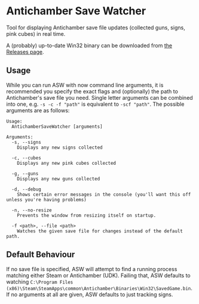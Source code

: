 Antichamber Save Watcher
========================

Tool for displaying Antichamber save file updates (collected guns, signs, pink cubes) in real time.

A (probably) up-to-date Win32 binary can be downloaded from [the Releases page](https://github.com/Crehl/antichamber-save-watcher/releases).

Usage
-----

While you can run ASW with now command line arguments, it is recommended you specify the exact flags and (optionally) the path to Antichamber's save file you need.
Single letter arguments can be combined into one, e.g. ``-s -c -f "path"`` is equivalent to ``-scf "path"``.
The possible arguments are as follows:

    Usage:
      AntichamberSaveWatcher [arguments]
    
    Arguments:
      -s, --signs
        Displays any new signs collected
      
      -c, --cubes
        Displays any new pink cubes collected
    
      -g, --guns
        Displays any new guns collected
      
      -d, --debug
        Shows certain error messages in the console (you'll want this off unless you're having problems)
      
      -n, --no-resize
        Prevents the window from resizing itself on startup.
      
      -f <path>, --file <path>
        Watches the given save file for changes instead of the default path.

Default Behaviour
-----------------
If no save file is specified, ASW will attempt to find a running process matching either Steam or Antichamber (UDK). Failing that, ASW defaults to watching ``C:\Program Files (x86)\Steam\SteamApps\common\Antichamber\Binaries\Win32\SavedGame.bin``.
If no arguments at all are given, ASW defaults to just tracking signs.
